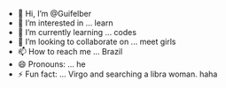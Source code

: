 - 👋 Hi, I’m @Guifelber
- 👀 I’m interested in ... learn
- 🌱 I’m currently learning ... codes
- 💞️ I’m looking to collaborate on ... meet girls
- 📫 How to reach me ... Brazil 
- 😄 Pronouns: ... he 
- ⚡ Fun fact: ...  Virgo and searching a libra woman. haha

<!---
Guifelber/Guifelber is a ✨ special ✨ repository because its `README.md` (this file) appears on your GitHub profile.
You can click the Preview link to take a look at your changes.
--->
